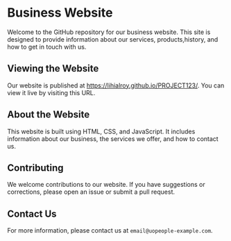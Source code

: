 # Business Website

Welcome to the GitHub repository for our business website. This site is designed to provide information about our services, products,history, and how to get in touch with us.

## Viewing the Website

Our website is published at https://lihialroy.github.io/PROJECT123/. You can view it live by visiting this URL.

## About the Website

This website is built using HTML, CSS, and JavaScript. It includes information about our business, the services we offer, and how to contact us.

## Contributing

We welcome contributions to our website. If you have suggestions or corrections, please open an issue or submit a pull request.

## Contact Us

For more information, please contact us at `email@uopeople-example.com`.
